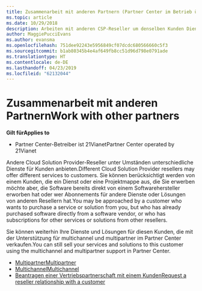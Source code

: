 ```yaml
---
title: Zusammenarbeit mit anderen Partnern (Partner Center im Betrieb über 21Vianet)
ms.topic: article
ms.date: 10/29/2018
description: Arbeiten mit anderen CSP-Reseller um denselben Kunden Dienste bereitzustellen.
author: MaggiePucciEvans
ms.author: evansma
ms.openlocfilehash: 751dee92243e5956849cf07dcdc680566660c5f3
ms.sourcegitcommit: b1ab80345b4e4af649fb8cc51d96d798e0791ade
ms.translationtype: HT
ms.contentlocale: de-DE
ms.lasthandoff: 04/23/2019
ms.locfileid: "62132044"
---
```

# <a name="work-with-other-partners"></a><span data-ttu-id="97b4d-103">Zusammenarbeit mit anderen Partnern</span><span class="sxs-lookup"><span data-stu-id="97b4d-103">Work with other partners</span></span>

<span data-ttu-id="97b4d-104">**Gilt für**</span><span class="sxs-lookup"><span data-stu-id="97b4d-104">**Applies to**</span></span>

-   <span data-ttu-id="97b4d-105">Partner Center-Betreiber ist 21Vianet</span><span class="sxs-lookup"><span data-stu-id="97b4d-105">Partner Center operated by 21Vianet</span></span>


<span data-ttu-id="97b4d-106">Andere Cloud Solution Provider-Reseller unter Umständen unterschiedliche Dienste für Kunden anbieten.</span><span class="sxs-lookup"><span data-stu-id="97b4d-106">Different Cloud Solution Provider resellers may offer different services to customers.</span></span> <span data-ttu-id="97b4d-107">Sie können berücksichtigt werden von einem Kunden, die ein Dienst oder eine Projektmappe aus, die Sie erwerben möchte aber, die Software bereits direkt von einem Softwarehersteller erworben hat oder wer Abonnements für andere Dienste oder Lösungen von anderen Resellern hat.</span><span class="sxs-lookup"><span data-stu-id="97b4d-107">You may be approached by a customer who wants to purchase a service or solution from you, but who has already purchased software directly from a software vendor, or who has subscriptions for other services or solutions from other resellers.</span></span> 

<span data-ttu-id="97b4d-108">Sie können weiterhin Ihre Dienste und Lösungen für diesen Kunden, die mit der Unterstützung für multichannel und multipartner im Partner Center verkaufen.</span><span class="sxs-lookup"><span data-stu-id="97b4d-108">You can still sell your services and solutions to this customer using the multichannel and multipartner support in Partner Center.</span></span>

-   [<span data-ttu-id="97b4d-109">Multipartner</span><span class="sxs-lookup"><span data-stu-id="97b4d-109">Multipartner</span></span>](multipartner.md)
-   [<span data-ttu-id="97b4d-110">Multichannel</span><span class="sxs-lookup"><span data-stu-id="97b4d-110">Multichannel</span></span>](multichannel.md)
-   [<span data-ttu-id="97b4d-111">Beantragen einer Vertriebspartnerschaft mit einem Kunden</span><span class="sxs-lookup"><span data-stu-id="97b4d-111">Request a reseller relationship with a customer</span></span>](request-a-relationship-with-a-customer.md)

